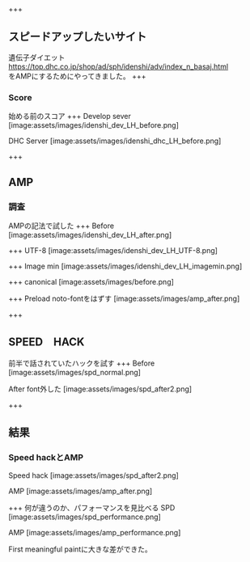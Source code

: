 #

+++
## スピードアップしたいサイト
遺伝子ダイエット  
https://top.dhc.co.jp/shop/ad/sph/idenshi/adv/index_n_basaj.html  
をAMPにするためにやってきました。
+++
### Score
始める前のスコア
+++
Develop sever
[image:assets/images/idenshi_dev_LH_before.png]

DHC Server
[image:assets/images/idenshi_dhc_LH_before.png]


<!-- section -->
+++
## AMP
### 調査
AMPの記法で試した
+++
Before
[image:assets/images/idenshi_dev_LH_after.png]

+++
UTF-8
[image:assets/images/idenshi_dev_LH_UTF-8.png]

+++
Image min
[image:assets/images/idenshi_dev_LH_imagemin.png]

+++
canonical
[image:assets/images/before.png]

+++
Preload
noto-fontをはずす
[image:assets/images/amp_after.png]

+++
## SPEED　HACK
前半で話されていたハックを試す
+++
Before
[image:assets/images/spd_normal.png]

After
font外した
[image:assets/images/spd_after2.png]



<!-- section -->
+++
## 結果
### Speed hackとAMP
Speed hack
[image:assets/images/spd_after2.png]

AMP
[image:assets/images/amp_after.png]

<!-- section -->
+++
何が違うのか、パフォーマンスを見比べる
SPD
[image:assets/images/spd_performance.png]

AMP
[image:assets/images/amp_performance.png]

First meaningful paintに大きな差ができた。
